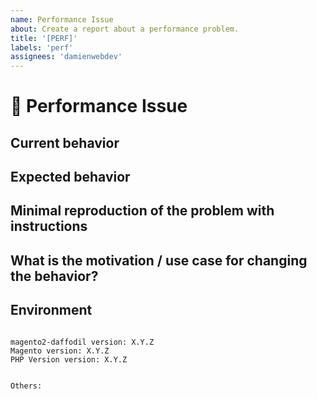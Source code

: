 ```yaml
---
name: Performance Issue
about: Create a report about a performance problem.
title: '[PERF]'
labels: 'perf'
assignees: 'damienwebdev'
---
```


<!--
PLEASE HELP US PROCESS GITHUB ISSUES FASTER BY PROVIDING THE FOLLOWING INFORMATION.

ISSUES MISSING IMPORTANT INFORMATION MAY BE CLOSED WITHOUT INVESTIGATION.
-->

# :turtle: Performance Issue

## Current behavior
<!-- Describe how the issue manifests. -->


## Expected behavior
<!-- Describe what the expected behavior is. -->


## Minimal reproduction of the problem with instructions
<!-- Please provide the *STEPS TO REPRODUCE* and if possible a *MINIMAL DEMO* of the problem -->


## What is the motivation / use case for changing the behavior?
<!-- Describe the motivation or the concrete use case. -->


## Environment

<pre><code>
magento2-daffodil version: X.Y.Z
Magento version: X.Y.Z 
PHP Version version: X.Y.Z 
<!-- Check whether this is still an issue in the most recent magento2-daffodil version -->

Others:
<!-- Anything else relevant?  Operating system version, IDE, package manager, HTTP server, ... -->
</code></pre>
